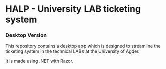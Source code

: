 # HALP - University LAB ticketing system
### Desktop Version
This repository contains a desktop app which is designed to streamline the ticketing system in the technical LABs at the University of Agder.

It is made using .NET with Razor.